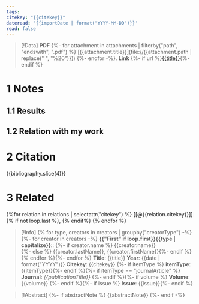 ```yaml
---
tags: 
citekey: "{{citekey}}"
dateread: '{{importDate | format("YYYY-MM-DD")}}'
read: false
---
```

 > [!Data]
> **PDF** {%- for attachment in attachments | filterby("path", "endswith", ".pdf") %}
> [{{attachment.title}}](file://{{attachment.path | replace(" ", "%20")}}) {%- endfor -%}.
> **Link**
> {%- if url %}[{{title}}]({{url}}){%- endif %}
# 1 Notes



## 1.1 Results




## 1.2 Relation with my work




# 2 Citation
{{bibliography.slice(4)}}
# 3 Related
{%for relation in relations | selectattr("citekey") %} [[@{{relation.citekey}}]]{% if not loop.last %}, {% endif%} {% endfor %}

>[!Info]
{% for type, creators in creators | groupby("creatorType") -%}
{%- for creator in creators -%}
> **{{"First" if loop.first}}{{type | capitalize}}**::
{%- if creator.name %} {{creator.name}}  
{%- else %} {{creator.lastName}}, {{creator.firstName}}{%- endif %}  {% endfor %}{%- endfor %}
> **Title**: {{title}}
> **Year**: {{date | format("YYYY")}}
> **Citekey**: {{citekey}} {%- if itemType %}
> **itemType**: {{itemType}}{%- endif %}{%- if itemType == "journalArticle" %}
>**Journal**: *{{publicationTitle}}* {%- endif %}{%- if volume %}
>**Volume**: {{volume}} {%- endif %}{%- if issue %}
>**Issue**: {{issue}}{%- endif %}

> [!Abstract]
> {%- if abstractNote %}
> {{abstractNote}}
> {%- endif -%}
